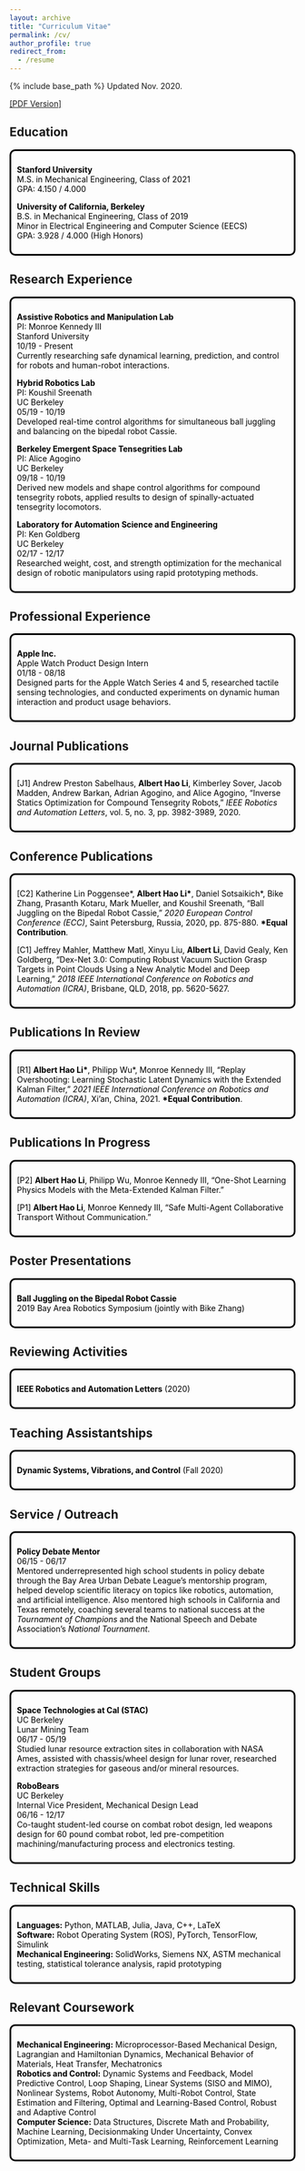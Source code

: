 ```yaml
---
layout: archive
title: "Curriculum Vitae"
permalink: /cv/
author_profile: true
redirect_from:
  - /resume
---
```


<style>
  .boxed {
    color: black;
    border: 3px solid black;
    margin: 0px auto;
    padding: 10px;
    border-radius: 10px;
  }
</style>

{% include base_path %}
Updated Nov. 2020.

[[PDF Version]](http://alberthli.github.io/files/cv/CV.pdf)

## Education
<div class="boxed">

**Stanford University**  
M.S. in Mechanical Engineering, Class of 2021  
GPA: 4.150 / 4.000  

**University of California, Berkeley**  
B.S. in Mechanical Engineering, Class of 2019  
Minor in Electrical Engineering and Computer Science (EECS)  
GPA: 3.928 / 4.000 (High Honors)
</div>

## Research Experience
<div class="boxed">

**Assistive Robotics and Manipulation Lab**  
PI: Monroe Kennedy III  
Stanford University  
10/19 - Present  
Currently researching safe dynamical learning, prediction, and control for robots and human-robot interactions.  

**Hybrid Robotics Lab**  
PI: Koushil Sreenath  
UC Berkeley  
05/19 - 10/19  
Developed real-time control algorithms for simultaneous ball juggling and balancing on the bipedal robot Cassie.

**Berkeley Emergent Space Tensegrities Lab**  
PI: Alice Agogino  
UC Berkeley  
09/18 - 10/19  
Derived new models and shape control algorithms for compound tensegrity robots, applied results to design of spinally-actuated tensegrity locomotors.

**Laboratory for Automation Science and Engineering**  
PI: Ken Goldberg  
UC Berkeley  
02/17 - 12/17  
Researched weight, cost, and strength optimization for the mechanical design of robotic manipulators using rapid prototyping methods.
</div>

## Professional Experience
<div class="boxed">

**Apple Inc.**  
Apple Watch Product Design Intern  
01/18 - 08/18  
Designed parts for the Apple Watch Series 4 and 5, researched tactile sensing technologies, and conducted experiments on dynamic human interaction and product usage behaviors.
</div>

## Journal Publications
<div class="boxed">

[J1] Andrew Preston Sabelhaus, **Albert Hao Li**, Kimberley Sover, Jacob Madden, Andrew Barkan, Adrian Agogino, and Alice Agogino, “Inverse Statics Optimization for Compound Tensegrity Robots,” _IEEE Robotics and Automation Letters_, vol. 5, no. 3, pp. 3982-3989, 2020.
</div>

## Conference Publications
<div class="boxed">

[C2] Katherine Lin Poggensee\*, **Albert Hao Li\***, Daniel Sotsaikich\*, Bike Zhang, Prasanth Kotaru, Mark Mueller, and Koushil Sreenath, “Ball Juggling on the Bipedal Robot Cassie,” _2020 European Control Conference (ECC)_, Saint Petersburg, Russia, 2020, pp. 875-880. **\*Equal Contribution**.

[C1] Jeffrey Mahler, Matthew Matl, Xinyu Liu, **Albert Li**, David Gealy, Ken Goldberg, “Dex-Net 3.0: Computing Robust Vacuum Suction Grasp Targets in Point Clouds Using a New Analytic Model and Deep Learning,” _2018 IEEE International Conference on Robotics and Automation (ICRA)_, Brisbane, QLD, 2018, pp. 5620-5627.
</div>

## Publications In Review
<div class="boxed">

[R1] **Albert Hao Li\***, Philipp Wu\*, Monroe Kennedy III, “Replay Overshooting: Learning Stochastic Latent Dynamics with the Extended Kalman Filter,” _2021 IEEE International Conference on Robotics and Automation (ICRA)_, Xi’an, China, 2021. **\*Equal Contribution**.
</div>

## Publications In Progress
<div class="boxed">

[P2] **Albert Hao Li**, Philipp Wu, Monroe Kennedy III, “One-Shot Learning Physics Models with the Meta-Extended Kalman Filter.”

[P1] **Albert Hao Li**, Monroe Kennedy III, “Safe Multi-Agent Collaborative Transport Without Communication.”
</div>

## Poster Presentations
<div class="boxed">

**Ball Juggling on the Bipedal Robot Cassie**  
2019 Bay Area Robotics Symposium (jointly with Bike Zhang)
</div>

## Reviewing Activities
<div class="boxed">

**IEEE Robotics and Automation Letters** (2020)  
</div>

## Teaching Assistantships
<div class="boxed">

**Dynamic Systems, Vibrations, and Control** (Fall 2020)  
</div>

## Service / Outreach
<div class="boxed">

**Policy Debate Mentor**  
06/15 - 06/17  
Mentored underrepresented high school students in policy debate through the Bay Area Urban Debate League’s mentorship program, helped develop scientific literacy on topics like robotics, automation, and artificial intelligence. Also mentored high schools in California and Texas remotely, coaching several teams to national success at the _Tournament of Champions_ and the National Speech and Debate Association’s _National Tournament_.
</div>

## Student Groups
<div class="boxed">

**Space Technologies at Cal (STAC)**  
UC Berkeley  
Lunar Mining Team  
06/17 - 05/19  
Studied lunar resource extraction sites in collaboration with NASA Ames, assisted with chassis/wheel design for lunar rover, researched extraction strategies for gaseous and/or mineral resources.

**RoboBears**  
UC Berkeley  
Internal Vice President, Mechanical Design Lead  
06/16 - 12/17  
Co-taught student-led course on combat robot design, led weapons design for 60 pound combat robot, led pre-competition machining/manufacturing process and electronics testing.
</div>

## Technical Skills
<div class="boxed">

**Languages:** Python, MATLAB, Julia, Java, C++, LaTeX  
**Software:** Robot Operating System (ROS), PyTorch, TensorFlow, Simulink  
**Mechanical Engineering:** SolidWorks, Siemens NX, ASTM mechanical testing, statistical tolerance analysis, rapid prototyping
</div>

## Relevant Coursework
<div class="boxed">

**Mechanical Engineering:** Microprocessor-Based Mechanical Design, Lagrangian and Hamiltonian Dynamics, Mechanical Behavior of Materials, Heat Transfer, Mechatronics  
**Robotics and Control:** Dynamic Systems and Feedback, Model Predictive Control, Loop Shaping, Linear Systems (SISO and MIMO), Nonlinear Systems, Robot Autonomy, Multi-Robot Control, State Estimation and Filtering, Optimal and Learning-Based Control, Robust and Adaptive Control  
**Computer Science:** Data Structures, Discrete Math and Probability, Machine Learning, Decisionmaking Under Uncertainty, Convex Optimization, Meta- and Multi-Task Learning, Reinforcement Learning  
</div>
